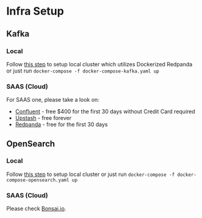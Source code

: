 # Infra Setup

## Kafka
### Local 
Follow [this step](https://www.conduktor.io/get-started/) to setup local cluster which utilizes Dockerized Redpanda or just run `docker-compose -f docker-compose-kafka.yaml up`

### SAAS (Cloud)
For SAAS one, please take a look on:
- [Confluent](https://www.confluent.io/get-started/) - free $400 for the first 30 days without Credit Card required
- [Upstash](https://upstash.com/docs/introduction) - free forever
- [Redpanda](https://redpanda.com/try-redpanda) - free for the first 30 days

## OpenSearch
### Local
Follow [this step](https://opensearch.org/docs/latest/install-and-configure/install-opensearch/docker/#deploy-an-opensearch-cluster-using-docker-compose) to setup local cluster or just run `docker-compose -f docker-compose-opensearch.yaml up`

### SAAS (Cloud)
Please check [Bonsai.io](https://bonsai.io/). 